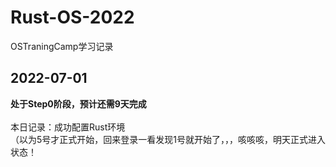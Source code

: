 # Rust-OS-2022
OSTraningCamp学习记录

## 2022-07-01
<strong>处于Step0阶段，预计还需9天完成</strong> <br/><br/>
本日记录：成功配置Rust环境
<br/>
（以为5号才正式开始，回来登录一看发现1号就开始了，，，咳咳咳，明天正式进入状态！
